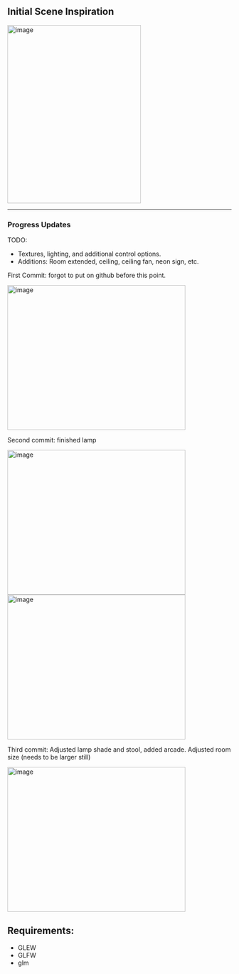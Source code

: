 ## Initial Scene Inspiration
 <img width="300" height="400" alt="image" src="https://github.com/user-attachments/assets/b853e1b9-eb3c-4ab4-88a3-7a1f8e4d3cf4" />

 
**************************************************************************************************

### Progress Updates

 TODO:
 * Textures, lighting, and additional control options.
 * Additions: Room extended, ceiling, ceiling fan, neon sign, etc.

 First Commit: forgot to put on github before this point.
 
 <img width="400" height="325" alt="image" src="https://github.com/user-attachments/assets/ce8d4637-9d95-49f7-bda7-788bfefa6ebc" />

 Second commit: finished lamp
   
 <img width="400" height="325" alt="image" src="https://github.com/user-attachments/assets/d5333e49-71f2-4cf7-a2f9-13d22e2c80fd" />

 <img width="400" height="325" alt="image" src="https://github.com/user-attachments/assets/720ba0c0-7a06-4116-80bb-7f6f605ac54d" />

Third commit: Adjusted lamp shade and stool, added arcade. Adjusted room size (needs to be larger still)

<img width="400" height="325" alt="image" src="https://github.com/user-attachments/assets/16b12b4b-6c24-402b-aa68-de01171cc6f5" />







## Requirements:
* GLEW
* GLFW
* glm
